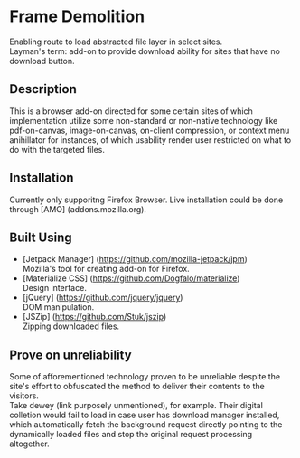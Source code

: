 # Frame Demolition
Enabling route to load abstracted file layer in select sites.  
Layman's term: add-on to provide download ability for sites that have no download button.

## Description
This is a browser add-on directed for some certain sites of which implementation utilize some non-standard or non-native technology like pdf-on-canvas, image-on-canvas, on-client compression, or context menu anihillator for instances, of which usability render user restricted on what to do with the targeted files.

## Installation
Currently only supporitng Firefox Browser. Live installation could be done through [AMO] (addons.mozilla.org).

## Built Using
- [Jetpack Manager] (https://github.com/mozilla-jetpack/jpm)  
Mozilla's tool for creating add-on for Firefox.  
- [Materialize CSS] (https://github.com/Dogfalo/materialize)  
Design interface.  
- [jQuery] (https://github.com/jquery/jquery)  
DOM manipulation.  
- [JSZip] (https://github.com/Stuk/jszip)  
Zipping downloaded files.  

## Prove on unreliability
Some of afforementioned technology proven to be unreliable despite the site's effort to obfuscated the method to deliver their contents to the visitors.  
Take dewey (link purposely unmentioned), for example. Their digital colletion would fail to load in case user has download manager installed, which automatically fetch the background request directly pointing to the dynamically loaded files and stop the original request processing altogether.
